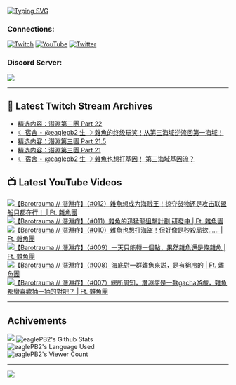 <!--### Hello people, I'm EaglePB2 - The one who building something for fun 👋
Thank you for standby for this profile.   
The purpose of this profile is coming soon.   
You may come back later, as you wish if this readme.md is updated.   -->

<a href="https://git.io/typing-svg"><img src="https://readme-typing-svg.herokuapp.com?font=Fira+Code&duration=1000&pause=5000&vCenter=true&random=false&width=500&lines=%F0%9F%91%8B+Hello+Everyone%2C+I'm+EaglePB2.;%F0%9F%99%87+Thank+you+for+stopping+by+my+profile.+;%F0%9F%94%AD+%3D%3D%3D%3D+%F0%9F%94%AD;%F0%9F%91%8B+%E4%BD%A0%E5%A5%BD%EF%BC%8C%E6%AD%A1%E8%BF%8E%E4%BE%86%E5%88%B0%E6%88%91%E7%9A%84%E4%BB%A3%E7%A2%BC%E5%BA%AB%E3%80%82;%F0%9F%99%87+%E6%84%9F%E8%AC%9D%E5%89%8D%E4%BE%86%E5%8F%83%E8%A7%80%E5%B0%8F%E5%B1%8B+owo~" alt="Typing SVG" /></a>

### Connections:

[![Twitch](https://img.shields.io/badge/Twitch-9347FF?style=flat-square&logo=twitch&logoColor=white)](https://www.twitch.tv/eaglepb2)
[![YouTube](https://img.shields.io/badge/YouTube-%23FF0000.svg?style=flat-square&logo=YouTube&logoColor=white)](https://www.youtube.com/eaglepb2)
[![Twitter](https://img.shields.io/badge/Twitter-%231DA1F2.svg?style=flat-square&logo=Twitter&logoColor=white)](https://twitter.com/eaglepb2)

### Discord Server:

[![](https://invidget.switchblade.xyz/qKrub9b?theme=dark&language=ch)](https://discord.gg/qKrub9b)

---

## 👾 Latest Twitch Stream Archives
<!-- TWITCH:START -->
- [精选内容：潛淵第三團 Part 22](https://www.twitch.tv/videos/2251041208)
- [☾ 宿舍 ⋆ @eaglepb2 生 ☽ 雜魚的终级玩笑！从第三海域逆流回第一海域！](https://www.twitch.tv/videos/2250809139)
- [精选内容：潛淵第三團 Part 21.5](https://www.twitch.tv/videos/2250123305)
- [精选内容：潛淵第三團 Part 21](https://www.twitch.tv/videos/2250123072)
- [☾ 宿舍 ⋆ @eaglepb2 生 ☽ 雜魚也想打基因！ 第三海域基因流？](https://www.twitch.tv/videos/2249951354)
<!-- TWITCH:END -->



## 📺 Latest YouTube Videos
<!-- YOUTUBE:START -->
<!-- YOUTUBE:END -->

<!-- BEGIN YOUTUBE-CARDS -->
<a href="https://www.youtube.com/watch?v=xiD6EYSWFro">
  <picture>
    <source media="(prefers-color-scheme: dark)" srcset="https://ytcards.demolab.com/?id=xiD6EYSWFro&title=%E3%80%90Barotrauma+%2F%2F+%E6%BD%9B%E6%B7%B5%E7%97%87%E3%80%91%EF%BC%88%23012%EF%BC%89%E9%9B%9C%E9%AD%9A%E6%83%B3%E6%88%90%E4%B8%BA%E6%B5%B7%E8%B4%BC%E7%8E%8B%EF%BC%81%E6%8E%A0%E5%A4%BA%E8%B4%A7%E7%89%A9%E8%BF%98%E6%98%AF%E6%94%BB%E5%87%BB%E8%81%94%E7%9B%9F%E8%88%B9%E5%8F%AA%E9%83%BD%E5%9C%A8%E8%A1%8C%EF%BC%81+%7C+Ft.+%E9%9B%9C%E9%AD%9A%E5%9C%98&lang=zh&timestamp=1726297655&background_color=%230d1117&title_color=%23ffffff&stats_color=%23dedede&max_title_lines=1&width=250&border_radius=5&duration=11670">
    <img src="https://ytcards.demolab.com/?id=xiD6EYSWFro&title=%E3%80%90Barotrauma+%2F%2F+%E6%BD%9B%E6%B7%B5%E7%97%87%E3%80%91%EF%BC%88%23012%EF%BC%89%E9%9B%9C%E9%AD%9A%E6%83%B3%E6%88%90%E4%B8%BA%E6%B5%B7%E8%B4%BC%E7%8E%8B%EF%BC%81%E6%8E%A0%E5%A4%BA%E8%B4%A7%E7%89%A9%E8%BF%98%E6%98%AF%E6%94%BB%E5%87%BB%E8%81%94%E7%9B%9F%E8%88%B9%E5%8F%AA%E9%83%BD%E5%9C%A8%E8%A1%8C%EF%BC%81+%7C+Ft.+%E9%9B%9C%E9%AD%9A%E5%9C%98&lang=zh&timestamp=1726297655&background_color=%23ffffff&title_color=%2324292f&stats_color=%2357606a&max_title_lines=1&width=250&border_radius=5&duration=11670" alt="【Barotrauma // 潛淵症】（#012）雜魚想成为海贼王！掠夺货物还是攻击联盟船只都在行！ | Ft. 雜魚團" title="【Barotrauma // 潛淵症】（#012）雜魚想成为海贼王！掠夺货物还是攻击联盟船只都在行！ | Ft. 雜魚團">
  </picture>
</a>
<a href="https://www.youtube.com/watch?v=NA1urlyyAFU">
  <picture>
    <source media="(prefers-color-scheme: dark)" srcset="https://ytcards.demolab.com/?id=NA1urlyyAFU&title=%E3%80%90Barotrauma+%2F%2F+%E6%BD%9B%E6%B7%B5%E7%97%87%E3%80%91%EF%BC%88%23011%EF%BC%89%E9%9B%9C%E9%AD%9A%E7%9A%84%E8%BF%85%E7%8C%9B%E9%BE%8D%E7%8B%99%E6%93%8A%E8%A8%88%E5%8A%83+%E7%A0%94%E7%99%BC%E4%B8%AD+%7C+Ft.+%E9%9B%9C%E9%AD%9A%E5%9C%98&lang=zh&timestamp=1726208274&background_color=%230d1117&title_color=%23ffffff&stats_color=%23dedede&max_title_lines=1&width=250&border_radius=5&duration=14698">
    <img src="https://ytcards.demolab.com/?id=NA1urlyyAFU&title=%E3%80%90Barotrauma+%2F%2F+%E6%BD%9B%E6%B7%B5%E7%97%87%E3%80%91%EF%BC%88%23011%EF%BC%89%E9%9B%9C%E9%AD%9A%E7%9A%84%E8%BF%85%E7%8C%9B%E9%BE%8D%E7%8B%99%E6%93%8A%E8%A8%88%E5%8A%83+%E7%A0%94%E7%99%BC%E4%B8%AD+%7C+Ft.+%E9%9B%9C%E9%AD%9A%E5%9C%98&lang=zh&timestamp=1726208274&background_color=%23ffffff&title_color=%2324292f&stats_color=%2357606a&max_title_lines=1&width=250&border_radius=5&duration=14698" alt="【Barotrauma // 潛淵症】（#011）雜魚的迅猛龍狙擊計劃 研發中 | Ft. 雜魚團" title="【Barotrauma // 潛淵症】（#011）雜魚的迅猛龍狙擊計劃 研發中 | Ft. 雜魚團">
  </picture>
</a>
<a href="https://www.youtube.com/watch?v=WNmGeLZLyXw">
  <picture>
    <source media="(prefers-color-scheme: dark)" srcset="https://ytcards.demolab.com/?id=WNmGeLZLyXw&title=%E3%80%90Barotrauma+%2F%2F+%E6%BD%9B%E6%B7%B5%E7%97%87%E3%80%91%EF%BC%88%23010%EF%BC%89%E9%9B%9C%E9%AD%9A%E4%B9%9F%E6%83%B3%E6%89%93%E6%B5%B7%E7%9B%9C%EF%BC%81%E4%BD%86%E5%A5%BD%E5%83%8F%E6%98%AF%E7%A7%92%E6%AE%BA%E5%B1%80%E6%AC%B8%E2%80%A6%E2%80%A6+%7C+Ft.+%E9%9B%9C%E9%AD%9A%E5%9C%98&lang=zh&timestamp=1726109126&background_color=%230d1117&title_color=%23ffffff&stats_color=%23dedede&max_title_lines=1&width=250&border_radius=5&duration=10685">
    <img src="https://ytcards.demolab.com/?id=WNmGeLZLyXw&title=%E3%80%90Barotrauma+%2F%2F+%E6%BD%9B%E6%B7%B5%E7%97%87%E3%80%91%EF%BC%88%23010%EF%BC%89%E9%9B%9C%E9%AD%9A%E4%B9%9F%E6%83%B3%E6%89%93%E6%B5%B7%E7%9B%9C%EF%BC%81%E4%BD%86%E5%A5%BD%E5%83%8F%E6%98%AF%E7%A7%92%E6%AE%BA%E5%B1%80%E6%AC%B8%E2%80%A6%E2%80%A6+%7C+Ft.+%E9%9B%9C%E9%AD%9A%E5%9C%98&lang=zh&timestamp=1726109126&background_color=%23ffffff&title_color=%2324292f&stats_color=%2357606a&max_title_lines=1&width=250&border_radius=5&duration=10685" alt="【Barotrauma // 潛淵症】（#010）雜魚也想打海盜！但好像是秒殺局欸…… | Ft. 雜魚團" title="【Barotrauma // 潛淵症】（#010）雜魚也想打海盜！但好像是秒殺局欸…… | Ft. 雜魚團">
  </picture>
</a>
<a href="https://www.youtube.com/watch?v=kVzigf3JSPE">
  <picture>
    <source media="(prefers-color-scheme: dark)" srcset="https://ytcards.demolab.com/?id=kVzigf3JSPE&title=%E3%80%90Barotrauma+%2F%2F+%E6%BD%9B%E6%B7%B5%E7%97%87%E3%80%91%EF%BC%88%23009%EF%BC%89%E4%B8%80%E5%A4%A9%E5%8F%AA%E8%83%BD%E8%BD%89%E4%B8%80%E5%80%8B%E9%BB%9E%EF%BC%8C%E6%9E%9C%E7%84%B6%E9%9B%9C%E9%AD%9A%E9%82%84%E6%98%AF%E6%A2%9D%E9%9B%9C%E9%AD%9A+%7C+Ft.+%E9%9B%9C%E9%AD%9A%E5%9C%98&lang=zh&timestamp=1726036118&background_color=%230d1117&title_color=%23ffffff&stats_color=%23dedede&max_title_lines=1&width=250&border_radius=5&duration=12073">
    <img src="https://ytcards.demolab.com/?id=kVzigf3JSPE&title=%E3%80%90Barotrauma+%2F%2F+%E6%BD%9B%E6%B7%B5%E7%97%87%E3%80%91%EF%BC%88%23009%EF%BC%89%E4%B8%80%E5%A4%A9%E5%8F%AA%E8%83%BD%E8%BD%89%E4%B8%80%E5%80%8B%E9%BB%9E%EF%BC%8C%E6%9E%9C%E7%84%B6%E9%9B%9C%E9%AD%9A%E9%82%84%E6%98%AF%E6%A2%9D%E9%9B%9C%E9%AD%9A+%7C+Ft.+%E9%9B%9C%E9%AD%9A%E5%9C%98&lang=zh&timestamp=1726036118&background_color=%23ffffff&title_color=%2324292f&stats_color=%2357606a&max_title_lines=1&width=250&border_radius=5&duration=12073" alt="【Barotrauma // 潛淵症】（#009）一天只能轉一個點，果然雜魚還是條雜魚 | Ft. 雜魚團" title="【Barotrauma // 潛淵症】（#009）一天只能轉一個點，果然雜魚還是條雜魚 | Ft. 雜魚團">
  </picture>
</a>
<a href="https://www.youtube.com/watch?v=yaze1z-jwvw">
  <picture>
    <source media="(prefers-color-scheme: dark)" srcset="https://ytcards.demolab.com/?id=yaze1z-jwvw&title=%E3%80%90Barotrauma+%2F%2F+%E6%BD%9B%E6%B7%B5%E7%97%87%E3%80%91%EF%BC%88%23008%EF%BC%89%E6%B5%B7%E5%BA%95%E5%B0%8D%E4%B8%80%E7%BE%A4%E9%9B%9C%E9%AD%9A%E4%BE%86%E8%AA%AC%EF%BC%8C%E6%98%AF%E6%9C%89%E5%A4%A0%E5%86%B7%E7%9A%84+%7C+Ft.+%E9%9B%9C%E9%AD%9A%E5%9C%98&lang=zh&timestamp=1725942532&background_color=%230d1117&title_color=%23ffffff&stats_color=%23dedede&max_title_lines=1&width=250&border_radius=5&duration=11587">
    <img src="https://ytcards.demolab.com/?id=yaze1z-jwvw&title=%E3%80%90Barotrauma+%2F%2F+%E6%BD%9B%E6%B7%B5%E7%97%87%E3%80%91%EF%BC%88%23008%EF%BC%89%E6%B5%B7%E5%BA%95%E5%B0%8D%E4%B8%80%E7%BE%A4%E9%9B%9C%E9%AD%9A%E4%BE%86%E8%AA%AC%EF%BC%8C%E6%98%AF%E6%9C%89%E5%A4%A0%E5%86%B7%E7%9A%84+%7C+Ft.+%E9%9B%9C%E9%AD%9A%E5%9C%98&lang=zh&timestamp=1725942532&background_color=%23ffffff&title_color=%2324292f&stats_color=%2357606a&max_title_lines=1&width=250&border_radius=5&duration=11587" alt="【Barotrauma // 潛淵症】（#008）海底對一群雜魚來説，是有夠冷的 | Ft. 雜魚團" title="【Barotrauma // 潛淵症】（#008）海底對一群雜魚來説，是有夠冷的 | Ft. 雜魚團">
  </picture>
</a>
<a href="https://www.youtube.com/watch?v=Rc_h8nCCOlU">
  <picture>
    <source media="(prefers-color-scheme: dark)" srcset="https://ytcards.demolab.com/?id=Rc_h8nCCOlU&title=%E3%80%90Barotrauma+%2F%2F+%E6%BD%9B%E6%B7%B5%E7%97%87%E3%80%91%EF%BC%88%23007%EF%BC%89%E7%B8%BD%E6%89%80%E5%91%A8%E7%9F%A5%EF%BC%8C%E6%BD%9B%E6%B7%B5%E7%97%87%E6%98%AF%E4%B8%80%E6%AC%BEgacha%E6%B8%B8%E6%88%B2%EF%BC%8C%E9%9B%9C%E9%AD%9A%E9%83%BD%E8%A0%BB%E5%96%9C%E6%AD%A1%E6%8A%BD%E4%B8%80%E6%8A%BD%E7%9A%84%E5%B0%8D%E5%90%A7%EF%BC%9F+%7C+Ft.+%E9%9B%9C%E9%AD%9A%E5%9C%98&lang=zh&timestamp=1725850086&background_color=%230d1117&title_color=%23ffffff&stats_color=%23dedede&max_title_lines=1&width=250&border_radius=5&duration=12059">
    <img src="https://ytcards.demolab.com/?id=Rc_h8nCCOlU&title=%E3%80%90Barotrauma+%2F%2F+%E6%BD%9B%E6%B7%B5%E7%97%87%E3%80%91%EF%BC%88%23007%EF%BC%89%E7%B8%BD%E6%89%80%E5%91%A8%E7%9F%A5%EF%BC%8C%E6%BD%9B%E6%B7%B5%E7%97%87%E6%98%AF%E4%B8%80%E6%AC%BEgacha%E6%B8%B8%E6%88%B2%EF%BC%8C%E9%9B%9C%E9%AD%9A%E9%83%BD%E8%A0%BB%E5%96%9C%E6%AD%A1%E6%8A%BD%E4%B8%80%E6%8A%BD%E7%9A%84%E5%B0%8D%E5%90%A7%EF%BC%9F+%7C+Ft.+%E9%9B%9C%E9%AD%9A%E5%9C%98&lang=zh&timestamp=1725850086&background_color=%23ffffff&title_color=%2324292f&stats_color=%2357606a&max_title_lines=1&width=250&border_radius=5&duration=12059" alt="【Barotrauma // 潛淵症】（#007）總所周知，潛淵症是一款gacha游戲，雜魚都蠻喜歡抽一抽的對吧？ | Ft. 雜魚團" title="【Barotrauma // 潛淵症】（#007）總所周知，潛淵症是一款gacha游戲，雜魚都蠻喜歡抽一抽的對吧？ | Ft. 雜魚團">
  </picture>
</a>
<!-- END YOUTUBE-CARDS -->

---

## Achivements
[![](https://github-profile-trophy.vercel.app/?username=eaglepb2&theme=monokai&no-bg=true&&title=Repositories,Issues,Commit,MultiLanguage)](https://github.com/anuraghazra/github-readme-stats)
<img align="center" alt="eaglePB2's Github Stats" src="https://github-readme-stats.vercel.app/api?username=eaglePB2&show_icons=true&hide_border=true&theme=merko" />
<br>
<img align="center" alt="eaglePB2's Language Used" src="https://github-readme-stats.vercel.app/api/top-langs/?username=eaglePB2&show_icons=true&hide_border=true&theme=merko&layout=compact&langs_count=8" />
<br>
<img align="center" alt="eaglePB2's Viewer Count" src="https://visitcount.itsvg.in/api?id=eaglepb2&label=Profile%20Views&color=3&icon=5&pretty=true" />

<hr>

<!-- RANDOMQUOTE:START -->
![](https://quotes-github-readme.vercel.app/api?type=horizontal&theme=merko)
<!-- RANDOMQUOTE:END -->


<!--
       _____   _   _   _____       _____   _   _   ____   
      |_   _| | | | | |  ___|     |  ___| | \ | | |  _  \  
        | |   | |_| | | |___      | |___  |  \| | | | | | 
        | |   |  _  | |  ___|     |  ___| |     | | | | | 
        | |   | | | | | |___      | |___  | |\  | | |_| | 
        |_|   |_| |_| |_____|     |_____| |_| \_| |____ / 
      
-->

